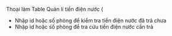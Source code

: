 Thoại làm Table Quản lí tiền điện nước (
+ Nhập id hoặc số phòng để kiểm tra tiền điện nước đã trả chưa
+ Nhập id hoặc số phòng để tra cứu tiền điện nước cần trả

